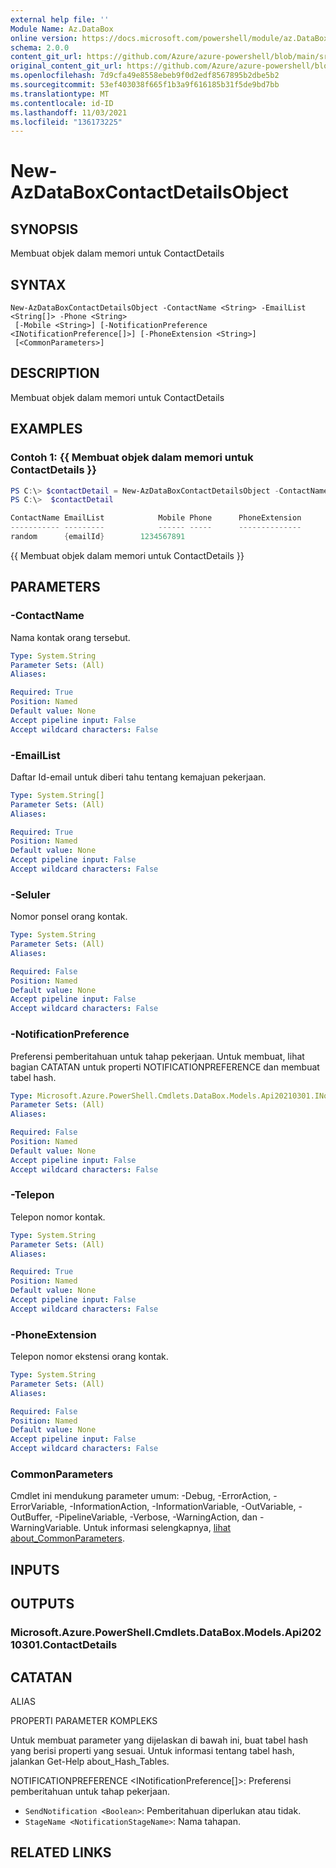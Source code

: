 ```yaml
---
external help file: ''
Module Name: Az.DataBox
online version: https://docs.microsoft.com/powershell/module/az.DataBox/new-AzDataBoxContactDetailsObject
schema: 2.0.0
content_git_url: https://github.com/Azure/azure-powershell/blob/main/src/DataBox/help/New-AzDataBoxContactDetailsObject.md
original_content_git_url: https://github.com/Azure/azure-powershell/blob/main/src/DataBox/help/New-AzDataBoxContactDetailsObject.md
ms.openlocfilehash: 7d9cfa49e8558ebeb9f0d2edf8567895b2dbe5b2
ms.sourcegitcommit: 53ef403038f665f1b3a9f616185b31f5de9bd7bb
ms.translationtype: MT
ms.contentlocale: id-ID
ms.lasthandoff: 11/03/2021
ms.locfileid: "136173225"
---
```

# New-AzDataBoxContactDetailsObject

## SYNOPSIS
Membuat objek dalam memori untuk ContactDetails

## SYNTAX

```
New-AzDataBoxContactDetailsObject -ContactName <String> -EmailList <String[]> -Phone <String>
 [-Mobile <String>] [-NotificationPreference <INotificationPreference[]>] [-PhoneExtension <String>]
 [<CommonParameters>]
```

## DESCRIPTION
Membuat objek dalam memori untuk ContactDetails

## EXAMPLES

### Contoh 1: {{ Membuat objek dalam memori untuk ContactDetails }}
```powershell
PS C:\> $contactDetail = New-AzDataBoxContactDetailsObject -ContactName "random" -EmailList @("emailId") -Phone "1234567891"
PS C:\>  $contactDetail

ContactName EmailList            Mobile Phone      PhoneExtension
----------- ---------            ------ -----      --------------
random      {emailId}        1234567891
```

{{ Membuat objek dalam memori untuk ContactDetails }}

## PARAMETERS

### -ContactName
Nama kontak orang tersebut.

```yaml
Type: System.String
Parameter Sets: (All)
Aliases:

Required: True
Position: Named
Default value: None
Accept pipeline input: False
Accept wildcard characters: False
```

### -EmailList
Daftar Id-email untuk diberi tahu tentang kemajuan pekerjaan.

```yaml
Type: System.String[]
Parameter Sets: (All)
Aliases:

Required: True
Position: Named
Default value: None
Accept pipeline input: False
Accept wildcard characters: False
```

### -Seluler
Nomor ponsel orang kontak.

```yaml
Type: System.String
Parameter Sets: (All)
Aliases:

Required: False
Position: Named
Default value: None
Accept pipeline input: False
Accept wildcard characters: False
```

### -NotificationPreference
Preferensi pemberitahuan untuk tahap pekerjaan.
Untuk membuat, lihat bagian CATATAN untuk properti NOTIFICATIONPREFERENCE dan membuat tabel hash.

```yaml
Type: Microsoft.Azure.PowerShell.Cmdlets.DataBox.Models.Api20210301.INotificationPreference[]
Parameter Sets: (All)
Aliases:

Required: False
Position: Named
Default value: None
Accept pipeline input: False
Accept wildcard characters: False
```

### -Telepon
Telepon nomor kontak.

```yaml
Type: System.String
Parameter Sets: (All)
Aliases:

Required: True
Position: Named
Default value: None
Accept pipeline input: False
Accept wildcard characters: False
```

### -PhoneExtension
Telepon nomor ekstensi orang kontak.

```yaml
Type: System.String
Parameter Sets: (All)
Aliases:

Required: False
Position: Named
Default value: None
Accept pipeline input: False
Accept wildcard characters: False
```

### CommonParameters
Cmdlet ini mendukung parameter umum: -Debug, -ErrorAction, -ErrorVariable, -InformationAction, -InformationVariable, -OutVariable, -OutBuffer, -PipelineVariable, -Verbose, -WarningAction, dan -WarningVariable. Untuk informasi selengkapnya, [lihat about_CommonParameters](http://go.microsoft.com/fwlink/?LinkID=113216).

## INPUTS

## OUTPUTS

### Microsoft.Azure.PowerShell.Cmdlets.DataBox.Models.Api20210301.ContactDetails

## CATATAN

ALIAS

PROPERTI PARAMETER KOMPLEKS

Untuk membuat parameter yang dijelaskan di bawah ini, buat tabel hash yang berisi properti yang sesuai. Untuk informasi tentang tabel hash, jalankan Get-Help about_Hash_Tables.


NOTIFICATIONPREFERENCE <INotificationPreference[]>: Preferensi pemberitahuan untuk tahap pekerjaan.
  - `SendNotification <Boolean>`: Pemberitahuan diperlukan atau tidak.
  - `StageName <NotificationStageName>`: Nama tahapan.

## RELATED LINKS


